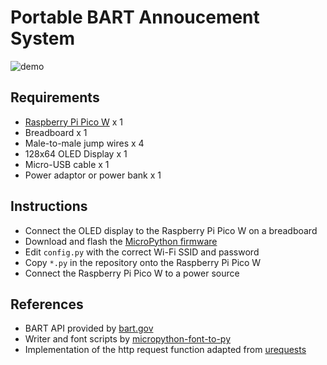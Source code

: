 # Portable BART Annoucement System

![demo](https://github.com/shawenyao/bart-oled/blob/main/demo.gif)

## Requirements
* [Raspberry Pi Pico W](https://www.raspberrypi.com/products/raspberry-pi-pico/) x 1
* Breadboard x 1
* Male-to-male jump wires x 4
* 128x64 OLED Display x 1
* Micro-USB  cable x 1
* Power adaptor or power bank x 1

## Instructions
* Connect the OLED display to the Raspberry Pi Pico W on a breadboard
* Download and flash the [MicroPython firmware](https://www.raspberrypi.com/documentation/microcontrollers/micropython.html)
* Edit `config.py` with the correct Wi-Fi SSID and password
* Copy `*.py` in the repository onto the Raspberry Pi Pico W
* Connect the Raspberry Pi Pico W to a power source

## References
* BART API provided by [bart.gov](https://www.bart.gov/schedules/developers/api)
* Writer and font scripts by [micropython-font-to-py](https://github.com/peterhinch/micropython-font-to-py)
* Implementation of the http request function adapted from [urequests](https://github.com/micropython/micropython-lib/blob/master/python-ecosys/urequests/urequests.py)
